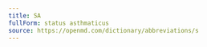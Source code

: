 ```yaml
---
title: SA
fullForm: status asthmaticus
source: https://openmd.com/dictionary/abbreviations/s
---
```

